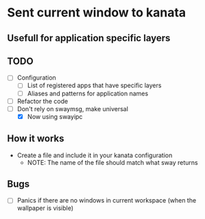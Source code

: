 # Sent current window to kanata
## Usefull for application specific layers

## TODO
- [ ] Configuration
    - [ ] List of registered apps that have specific layers
    - [ ] Aliases and patterns for application names

- [ ] Refactor the code
- [ ] Don't rely on swaymsg, make universal
    - [x] Now using swayipc

## How it works
- Create a file and include it in your kanata configuration
    - NOTE: The name of the file should match what sway returns

## Bugs
- [ ] Panics if there are no windows in current workspace (when the wallpaper is visible)
